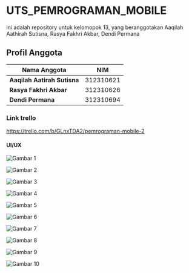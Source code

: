# UTS_PEMROGRAMAN_MOBILE
ini adalah repository untuk kelomopok 13, yang beranggotakan
Aaqilah Aathirah Sutisna, Rasya Fakhri Akbar, Dendi Permana

## Profil Anggota
| Nama Anggota | NIM |
| -------- | --- |
| **Aaqilah Aatirah Sutisna** | 312310621 |
| **Rasya Fakhri Akbar** | 312310626 |
| **Dendi Permana** | 312310694 |

### Link trello

https://trello.com/b/GLnxTDA2/pemrograman-mobile-2

#### UI/UX

![Gambar 1](screenshot/Login.png)

![Gambar 2](screenshot/home.png)

![Gambar 3](screenshot/fashion.png)

![Gambar 4](screenshot/Bags.png)

![Gambar 5](screenshot/shoes.png)

![Gambar 6](screenshot/Favorite.png)

![Gambar 7](screenshot/f.png)

![Gambar 8](screenshot/Notification.png)

![Gambar 9](screenshot/Rewards.png)

![Gambar 10](screenshot/Account.png)